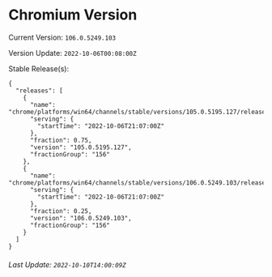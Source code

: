 # Chromium Version

Current Version: `106.0.5249.103`

Version Update: `2022-10-06T00:08:00Z`

Stable Release(s):
```
{
  "releases": [
    {
      "name": "chrome/platforms/win64/channels/stable/versions/105.0.5195.127/releases/1665090420",
      "serving": {
        "startTime": "2022-10-06T21:07:00Z"
      },
      "fraction": 0.75,
      "version": "105.0.5195.127",
      "fractionGroup": "156"
    },
    {
      "name": "chrome/platforms/win64/channels/stable/versions/106.0.5249.103/releases/1665090420",
      "serving": {
        "startTime": "2022-10-06T21:07:00Z"
      },
      "fraction": 0.25,
      "version": "106.0.5249.103",
      "fractionGroup": "156"
    }
  ]
}
```

###### Last Update: `2022-10-10T14:00:09Z`
